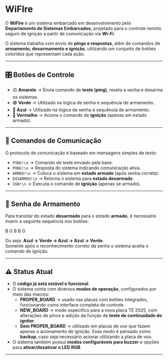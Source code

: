# WiFIre

O **WiFIre** é um sistema embarcado em desenvolvimento pelo **Departamento de Sistemas Embarcados**, projetado para o controle remoto seguro de ignição a partir de comunicação via **Wi-Fi**.  

O sistema trabalha com envio de **pings e respostas**, além de comandos de **armamento, desarmamento e ignição**, utilizando um conjunto de botões coloridos que representam cada ação.

---

## 🎛️ Botões de Controle

- 🟡 **Amarelo** → Envia comando de **teste (ping)**, reseta a senha e desarma os sistemas.  
- 🟢 **Verde** → Utilizado na lógica de senha e sequência de armamento.  
- 🔵 **Azul** → Utilizado na lógica de senha e sequência de armamento.  
- 🔴 **Vermelho** → Aciona o comando de **ignição** (apenas em estado armado).  

---

## 📡 Comandos de Comunicação

O protocolo de comunicação é baseado em mensagens simples de texto:

- `PING!\n` → Comando de teste enviado pela base.  
- `PONG!\n` → Resposta do sistema indicando comunicação ativa.  
- `ARMED!\n` → Coloca o sistema em **estado armado** (após senha correta).  
- `DISARMED!\n` → Retorna o sistema para **estado desarmado**.  
- `IGN!\n` → Executa o comando de **ignição** (apenas se armado).  

---

## 🔐 Senha de Armamento

Para transitar do estado **desarmado** para o estado **armado**, é necessário inserir a seguinte sequência nos botões:

B G B B G


Ou seja: **Azul → Verde → Azul → Azul → Verde**.  
Somente após o reconhecimento correto da senha o sistema aceita o comando de ignição.  

---

## ⚠️ Status Atual

- O **código já está estável e funcional**.  
- O sistema conta com diversos **modos de operação**, configurados por meio das macros:  
  - **PROPER_BOARD** → usado nas placas com botões integrados, funcionando como interface completa de controle.  
  - **NEW_BOARD** → modo específico para a nova placa TE 2025, com alterações de pinos e adição da função de **teste de continuidade do ignitor**.  
  - **Sem PROPER_BOARD** → utilizado em placas de voo que fazem apenas o acionamento de ignição. Esse modo é pensado como **backup**, caso seja necessário acionar utilizando a placa de voo.  
- O sistema também possui **modos configuráveis para buzzer** e opções para **ativar/desativar o LED RGB**.  

---

